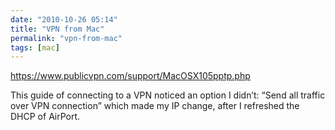 ```yaml
---
date: "2010-10-26 05:14"
title: "VPN from Mac"
permalink: "vpn-from-mac"
tags: [mac]
---
```


https://www.publicvpn.com/support/MacOSX105pptp.php

This guide of connecting to a VPN noticed an option I didn’t: “Send all traffic over VPN connection” which made my IP change, after I refreshed the DHCP of AirPort.
